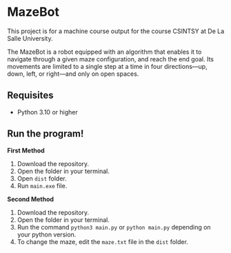 # MazeBot

This project is for a machine course output for the course CSINTSY at De La Salle University.

The MazeBot is a robot equipped with an algorithm that enables it to navigate through a given maze configuration, and reach the end goal. Its movements are limited to a single step at a time in four directions—up, down, left, or right—and only on open spaces.

## Requisites
- Python 3.10 or higher

## Run the program!
**First Method**
1. Download the repository.
2. Open the folder in your terminal.
3. Open `dist` folder.
4. Run  `main.exe` file.

**Second Method**
1. Download the repository.
2. Open the folder in your terminal.
3. Run the command `python3 main.py` or `python main.py` depending on your python version.
4. To change the maze, edit the `maze.txt` file in the `dist` folder.